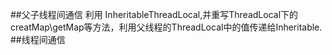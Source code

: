 ##父子线程间通信
利用 InheritableThreadLocal,并重写ThreadLocal下的creatMap\getMap等方法，利用父线程的ThreadLocal中的值传递给Inheritable.
##线程间通信
